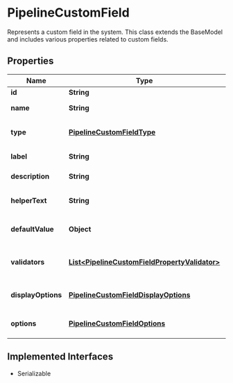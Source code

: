

# PipelineCustomField

Represents a custom field in the system. This class extends the BaseModel and includes various properties related to custom fields.

## Properties

| Name | Type | Description | Notes |
|------------ | ------------- | ------------- | -------------|
|**id** | **String** | The identifier of the custom field. |  |
|**name** | **String** | The name of the custom field. This field is optional. |  [optional] |
|**type** | [**PipelineCustomFieldType**](PipelineCustomFieldType.md) | The type of the custom field. This field is optional and must be a valid PipelineCustomFieldType. |  [optional] |
|**label** | **String** | The label of the custom field. This field is optional. |  [optional] |
|**description** | **String** | The description of the custom field. This field is optional. |  [optional] |
|**helperText** | **String** | The helper text for the custom field. This field is optional and is serialized to JSON as \&quot;helper_text\&quot;. |  [optional] |
|**defaultValue** | **Object** | The default value of the custom field. This field is optional and must be a valid Object. |  |
|**validators** | [**List&lt;PipelineCustomFieldPropertyValidator&gt;**](PipelineCustomFieldPropertyValidator.md) | The list of validators for the custom field. This field is optional and must be a list of valid PipelineCustomFieldPropertyValidator. |  [optional] |
|**displayOptions** | [**PipelineCustomFieldDisplayOptions**](PipelineCustomFieldDisplayOptions.md) | The display options for the custom field. This field is optional and must be a valid DisplayOptions. |  [optional] |
|**options** | [**PipelineCustomFieldOptions**](PipelineCustomFieldOptions.md) | The options for the custom field. This field is optional and must be a valid PipelineCustomFieldOptions. |  [optional] |


## Implemented Interfaces

* Serializable

